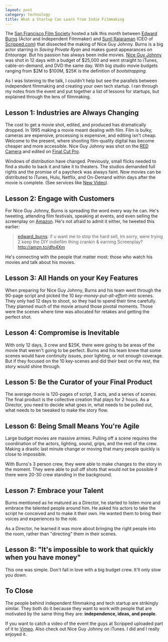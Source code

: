 ```yaml
---
layout: post
category: technology
title: What a Startup Can Learn from Indie Filmmaking
---
```


The [San Francisco Film Society][] hosted a talk this month between [Edward Burns][] (Actor and Independent Filmmaker) and [Sunil Rajaraman][] (CEO of [Scripped.com][]) that dissected the making of Nice Guy Johnny.  Burns is a big actor starring in *Saving Private Ryan* and makes guest appearances on *Entourage*.  But his passion has always been indie movies.  [Nice Guy Johnny][] was shot in 12 days with a budget of $25,000 and went straight to iTunes, cable-on-demand, and DVD the same day.  With big studio movie budgets ranging from $2M to $100M, $25K is the definition of *bootstrapping*.

[San Francisco Film Society]: http://www.sffs.org
[Edward Burns]: http://www.edwardburns.net
[Sunil Rajaraman]: http://www.twitter.com/subes01
[Scripped.com]: http://www.scripped.com
[Nice Guy Johnny]: http://niceguyjohnnythemovie.com/

As I was listening to the talk, I couldn't help but see the parallels between independent filmmaking and creating your own tech startup.  I ran through my notes from the event and put together a list of lessons for startups, but explained through the lens of filmmaking.

## Lesson 1: Industries are Always Changing
The cost to get a movie shot, edited, and produced has dramatically dropped. In 1995 making a movie meant dealing with film.  Film is bulky, cameras are expensive, processing is expensive, and editing isn't cheap.  Welcome to the present, where shooting film-quality digital has become cheaper and more accessible.  Nice Guy Johnny was shot on the [RED Camera][] and edited on [Final Cut Pro][].

[RED Camera]: http://www.red.com
[Final Cut Pro]: http://www.apple.com/finalcut

Windows of distribution have changed. Previously, small flicks needed to find a studio to back it and take it to theaters. The studios demanded full rights and the promise of a paycheck was always faint. Now movies can be distributed to iTunes, Hulu, Netflix, and On-Demand within days after the movie is complete.  (See services like [New Video][]).

[New Video]: http://www.newvideo.com/about/about-new-video-digital/new-video-digital-services/ 

## Lesson 2: Engage with Customers
For Nice Guy Johnny, Burns is spreading the word every way he can.  He's tweeting, attending film festivals, speaking at events, and even selling the screenplay on [Amazon][].  He's not afraid to admit it either, he tweeted this earlier: 

[Amazon]: http://amzn.to/dfo4Xm

> [edward_burns][]: if u want me to stop the hard sell, Im sorry, were trying 2 keep the DIY indiefilm thing crankin & earning Screenplay? http://amzn.to/dfo4Xm

[edward_burns]: (http:/www.twitter.com/edward_burns)

He's connecting with the people that matter most: those who watch his movies and talk about his movies.

## Lesson 3: All Hands on your Key Features
When preparing for Nice Guy Johnny, Burns and his team went through the 90-page script and picked the 10 *key-money-put-all-effort-into* scenes.  They only had 12 days to shoot, so they had to spend their time carefully.  They planned much of the movie around those pivotal moments.  Those were the scenes where time was allocated for retakes and getting the perfect shot.

## Lesson 4: Compromise is Inevitable
With only 12 days, 3 crew and $25K, there were going to be areas of the movie that weren't going to be perfect.  Burns and his team knew that some scenes would have continuity issues, poor lighting, or not enough coverage.  But if they focused on the 10 key-scenes and did their best on the rest, the story would shine through.

## Lesson 5: Be the Curator of your Final Product
The average movie is 120-pages of script, 3 acts, and a series of scenes.  The final product is the collective creation that plays for 2 hours.  As a Director, you need to decide what goes in, what needs to be pulled out, what needs to be tweaked to make the story flow.

## Lesson 6: Being Small Means You're Agile
Large budget movies are massive armies.  Pulling off a scene requires the coordination of the actors, lighting, sound, grips, and the rest of the crew.  Making a drastic last minute change or moving that many people quickly is close to impossible.

With Burns's 3 person crew, they were able to make changes to the story in the moment.  They were able to pull off shots that would not be possible if there were 20-30 crew standing in the background.  

## Lesson 7: Embrace your Talent
Burns mentioned as he matured as a Director, he started to listen more and embrace the talented people around him.  He asked his actors to take the script he conceived and to make it their own.  He wanted them to bring their voices and experiences to the role.

As a Director, he learned it was more about bringing the right people into the room, rather than "directing" them in their scenes.

## Lesson 8: "It's impossible to work that quickly when you have money"
This one was simple.  Don't fall in love with a big budget crew.  It'll only slow you down.

## To Close
The people behind independent filmmaking and tech startup are strikingly similar. They both do it because they want to work with people that are motivated by the same thing they are: **independence, ideas, and people**.  

If you want to catch a video of the event the guys at Scripped uploaded part of it to [Vimeo][].  Also check out Nice Guy Johnny on iTunes.  I did and I really enjoyed it.
 
[Vimeo]: http://vimeo.com/16556140
